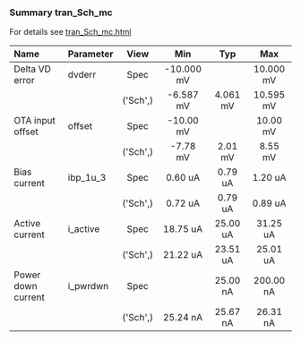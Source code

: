 ### Summary tran_Sch_mc

For details see <a href='tran_Sch_mc.html'>tran_Sch_mc.html</a>

|**Name**|**Parameter**|**View**|**Min** | **Typ** | **Max**|
|:---|:---|:---:|:---:|:---:|:---:|
|Delta VD error|dvderr | Spec | -10.000 mV |  | 10.000 mV |
| | | ('Sch',)|-6.587 mV | 4.061 mV | 10.595 mV |
|OTA input offset|offset | Spec | -10.00 mV |  | 10.00 mV |
| | | ('Sch',)|-7.78 mV | 2.01 mV | 8.55 mV |
|Bias current|ibp\_1u\_3 | Spec | 0.60 uA | 0.79 uA | 1.20 uA |
| | | ('Sch',)|0.72 uA | 0.79 uA | 0.89 uA |
|Active current|i\_active | Spec | 18.75 uA | 25.00 uA | 31.25 uA |
| | | ('Sch',)|21.22 uA | 23.51 uA | 25.01 uA |
|Power down current|i\_pwrdwn | Spec |  | 25.00 nA | 200.00 nA |
| | | ('Sch',)|25.24 nA | 25.67 nA | 26.31 nA |
